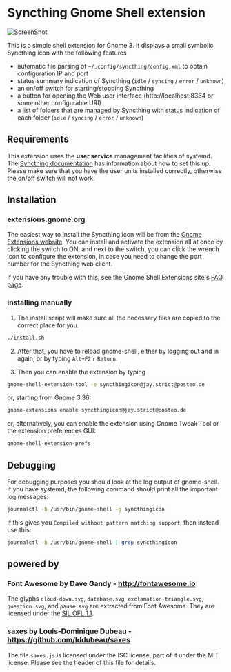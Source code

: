 # Syncthing Gnome Shell extension

![ScreenShot](https://extensions.gnome.org/extension-data/screenshots/screenshot_989_b97mez4.png)

This is a simple shell extension for Gnome 3.
It displays a small symbolic Syncthing icon with the following features
- automatic file parsing of `~/.config/syncthing/config.xml` to obtain configuration IP and port
- status summary indication of Syncthing (`idle` / `syncing` / `error` / `unknown`)
- an on/off switch for starting/stopping Syncthing
- a button for opening the Web user interface (http://localhost:8384 or some other configurable URI)
- a list of folders that are managed by Syncthing with status indication of each folder (`idle` / `syncing` / `error` / `unknown`)

## Requirements

This extension uses the **user service** management facilities of systemd. The
[Syncthing documentation](https://docs.syncthing.net/users/autostart.html#how-to-set-up-a-user-service)
has information about how to set this up. Please make sure that you have the
user units installed correctly, otherwise the on/off switch will not work.

## Installation

### extensions.gnome.org

The easiest way to install the Syncthing Icon will be from the
[Gnome Extensions website](https://extensions.gnome.org/extension/989/syncthing-icon/).
You can install and activate the extension all at once by clicking the switch to
ON, and next to the switch, you can click the wrench icon to configure the
extension, in case you need to change the port number for the Syncthing web
client.

If you have any trouble with this, see the Gnome Shell Extensions site's
[FAQ page](https://extensions.gnome.org/about/).

### installing manually

1. The install script will make sure all the necessary files are copied to the
correct place for you.
```sh
./install.sh
```

2. After that, you have to reload gnome-shell, either by logging out and in again,
or by typing `Alt+F2` `r` `Return`.

3. Then you can enable the extension by typing
```sh
gnome-shell-extension-tool -e syncthingicon@jay.strict@posteo.de
```
or, starting from Gnome 3.36:
```sh
gnome-extensions enable syncthingicon@jay.strict@posteo.de
```
or, alternatively, you can enable the extension using Gnome Tweak Tool or
the extension preferences GUI:
```sh
gnome-shell-extension-prefs
```

## Debugging

For debugging purposes you should look at the log output of gnome-shell. If you have systemd, the following command should print all the important log messages:
```sh
journalctl -b /usr/bin/gnome-shell -g syncthingicon
```
If this gives you `Compiled without pattern matching support`, then instead use this:
```sh
journalctl -b /usr/bin/gnome-shell | grep syncthingicon
```

## powered by
### Font Awesome by Dave Gandy - http://fontawesome.io
The glyphs `cloud-down.svg`, `database.svg`, `exclamation-triangle.svg`, `question.svg`, and `pause.svg` are extracted from Font Awesome. They are licensed under the [SIL OFL 1.1](http://scripts.sil.org/OFL).

### saxes by Louis-Dominique Dubeau - https://github.com/lddubeau/saxes
The file `saxes.js` is licensed under the ISC license, part of it under the MIT license. Please see the header of this file for details.
